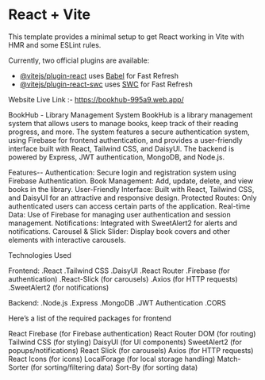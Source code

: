 # React + Vite

This template provides a minimal setup to get React working in Vite with HMR and some ESLint rules.

Currently, two official plugins are available:

- [@vitejs/plugin-react](https://github.com/vitejs/vite-plugin-react/blob/main/packages/plugin-react/README.md) uses [Babel](https://babeljs.io/) for Fast Refresh
- [@vitejs/plugin-react-swc](https://github.com/vitejs/vite-plugin-react-swc) uses [SWC](https://swc.rs/) for Fast Refresh


Website Live Link :- https://bookhub-995a9.web.app/

BookHub - Library Management System
BookHub is a library management system that allows users to manage books, keep track of their reading progress, and more. The system features a secure authentication system, using Firebase for frontend authentication, and provides a user-friendly interface built with React, Tailwind CSS, and DaisyUI. The backend is powered by Express, JWT authentication, MongoDB, and Node.js.

Features--
 Authentication: Secure login and registration system using Firebase Authentication.
 Book Management: Add, update, delete, and view books in the library.
 User-Friendly Interface: Built with React, Tailwind CSS, and DaisyUI for an attractive and responsive design.
 Protected Routes: Only authenticated users can access certain parts of the application.
 Real-time Data: Use of Firebase for managing user authentication and session management.
 Notifications: Integrated with SweetAlert2 for alerts and notifications.
 Carousel & Slick Slider: Display book covers and other elements with interactive carousels.


Technologies Used

Frontend:
.React
.Tailwind CSS
.DaisyUI
.React Router
.Firebase (for authentication)
.React-Slick (for carousels)
.Axios (for HTTP requests)
.SweetAlert2 (for notifications)

Backend:
.Node.js
.Express
.MongoDB
.JWT Authentication
.CORS


Here’s a list of the required packages for  frontend

React
Firebase (for Firebase authentication)
React Router DOM (for routing)
Tailwind CSS (for styling)
DaisyUI (for UI components)
SweetAlert2 (for popups/notifications)
React Slick (for carousels)
Axios (for HTTP requests)
React Icons (for icons)
LocalForage (for local storage handling)
Match-Sorter (for sorting/filtering data)
Sort-By (for sorting data)